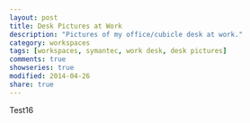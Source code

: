 ```yaml
---
layout: post
title: Desk Pictures at Work
description: "Pictures of my office/cubicle desk at work."
category: workspaces
tags: [workspaces, symantec, work desk, desk pictures]
comments: true
showseries: true
modified: 2014-04-26
share: true
---
```


Test16
